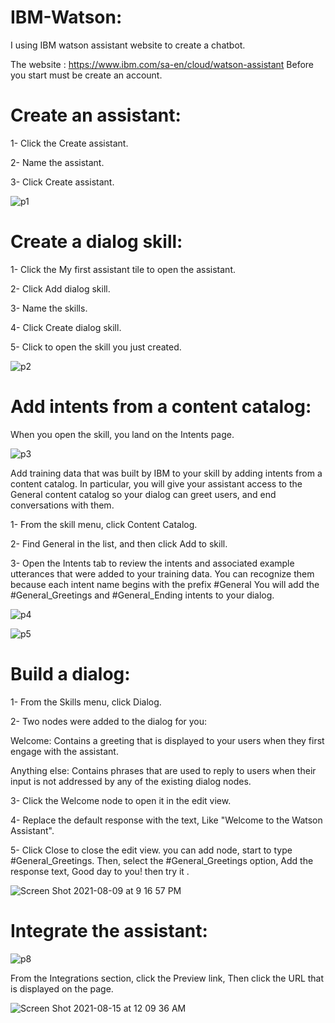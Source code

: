 # IBM-Watson:

I using IBM watson assistant website to create a chatbot.

The website : https://www.ibm.com/sa-en/cloud/watson-assistant Before you start must be create an account.

# Create an assistant:

1- Click the Create assistant.

2- Name the assistant.

3- Click Create assistant.

![p1](https://user-images.githubusercontent.com/85816257/128745739-0ab60d5b-038f-4f9d-add6-0785e74ad431.png)


# Create a dialog skill:

1- Click the My first assistant tile to open the assistant.

2- Click Add dialog skill.

3- Name the skills.

4- Click Create dialog skill.

5- Click to open the skill you just created.

![p2](https://user-images.githubusercontent.com/85816257/128745909-c8d96407-adc7-4f3f-a50a-bd2bc4c9e041.png)

# Add intents from a content catalog:

When you open the skill, you land on the Intents page.

![p3](https://user-images.githubusercontent.com/85816257/128746167-6da24112-57f9-4d12-90ed-e961b0cd5700.png)

Add training data that was built by IBM to your skill by adding intents from a content catalog. In particular, you will give your assistant access to the General content catalog so your dialog can greet users, and end conversations with them.

1- From the skill menu, click Content Catalog.

2- Find General in the list, and then click Add to skill.

3- Open the Intents tab to review the intents and associated example utterances that were added to your training data. You can recognize them because each intent name begins with the prefix #General You will add the #General_Greetings and #General_Ending intents to your dialog.

![p4](https://user-images.githubusercontent.com/85816257/128746377-73babcf0-58e7-4531-a8aa-c5ce08e94805.png)

![p5](https://user-images.githubusercontent.com/85816257/128746550-dcccf627-2d79-4e3b-a8d3-d519f28f7618.png)

# Build a dialog:

1- From the Skills menu, click Dialog.

2- Two nodes were added to the dialog for you:

Welcome: Contains a greeting that is displayed to your users when they first engage with the assistant.

Anything else: Contains phrases that are used to reply to users when their input is not addressed by any of the existing dialog nodes.

3- Click the Welcome node to open it in the edit view.

4- Replace the default response with the text, Like "Welcome to the Watson Assistant".

5- Click Close to close the edit view. you can add node, start to type #General_Greetings. Then, select the #General_Greetings option, Add the response text, Good day to you! then try it .

![Screen Shot 2021-08-09 at 9 16 57 PM](https://user-images.githubusercontent.com/85816257/128754923-786c017d-be83-49a0-92f4-1ff20badc3cc.png)


# Integrate the assistant:

![p8](https://user-images.githubusercontent.com/85816257/128748901-a6e97cdd-956c-415a-a3c8-bdfeca23445e.png)

From the Integrations section, click the Preview link, Then click the URL that is displayed on the page.

![Screen Shot 2021-08-15 at 12 09 36 AM](https://user-images.githubusercontent.com/85816257/129460071-b596e10a-4c91-4b94-b2d5-83fa313d89db.png)





